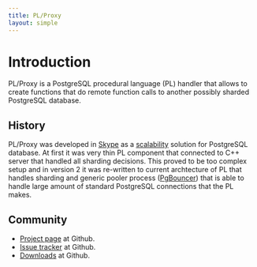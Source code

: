 ```yaml
---
title: PL/Proxy
layout: simple
---
```


# Introduction

PL/Proxy is a PostgreSQL procedural language (PL) handler
that allows to create functions that do remote function calls
to another possibly sharded PostgreSQL database.

## History

PL/Proxy was developed in [Skype](https://www.skype.com/) as a
[scalability](http://highscalability.com/blog/2008/4/5/skype-plans-for-postgresql-to-scale-to-1-billion-users.html)
solution for PostgreSQL database.  At first it was very thin PL component that
connected to C++ server that handled all sharding decisions.  This proved to be
too complex setup and in version 2 it was re-written to current archtecture of
PL that handles sharding and generic pooler process
([PgBouncer](https://pgbouncer.github.io)) that is able to handle large amount
of standard PostgreSQL connections that the PL makes.

## Community

* [Project page](https://github.com/plproxy/plproxy) at Github.
* [Issue tracker](https://github.com/plproxy/plproxy/issues) at Github.
* [Downloads](https://github.com/plproxy/plproxy/releases) at Github.

